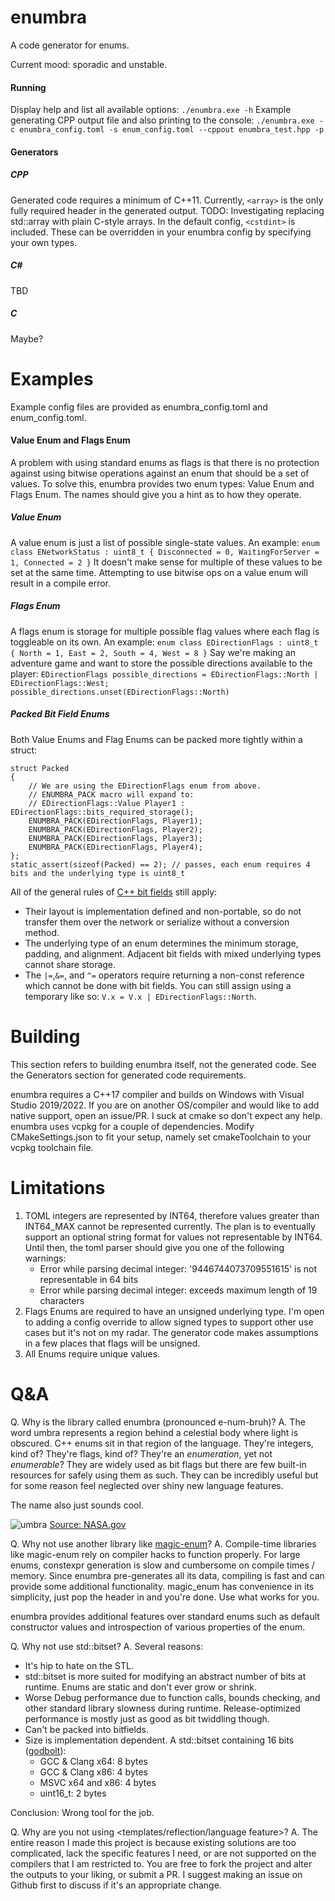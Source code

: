# enumbra
A code generator for enums.

Current mood: sporadic and unstable.

#### Running
Display help and list all available options:
`./enumbra.exe -h`
Example generating CPP output file and also printing to the console:
`./enumbra.exe -c enumbra_config.toml -s enum_config.toml --cppout enumbra_test.hpp -p`

#### Generators

##### CPP
Generated code requires a minimum of C++11.
Currently, `<array>` is the only fully required header in the generated output. TODO: Investigating replacing std::array with plain C-style arrays.
In the default config, `<cstdint>` is included. These can be overridden in your enumbra config by specifying your own types.

##### C#
TBD

##### C
Maybe?

# Examples
Example config files are provided as enumbra_config.toml and enum_config.toml.

#### Value Enum and Flags Enum
A problem with using standard enums as flags is that there is no protection against using bitwise operations against an enum that should be a set of values. 
To solve this, enumbra provides two enum types: Value Enum and Flags Enum. The names should give you a hint as to how they operate.

##### Value Enum
A value enum is just a list of possible single-state values.
An example: 
`enum class ENetworkStatus : uint8_t { Disconnected = 0, WaitingForServer = 1, Connected = 2 }`
It doesn't make sense for multiple of these values to be set at the same time. Attempting to use bitwise ops on a value enum will result in a compile error.

##### Flags Enum
A flags enum is storage for multiple possible flag values where each flag is toggleable on its own. 
An example: 
`enum class EDirectionFlags : uint8_t { North = 1, East = 2, South = 4, West = 8 }`
Say we're making an adventure game and want to store the possible directions available to the player:
`EDirectionFlags possible_directions = EDirectionFlags::North | EDirectionFlags::West;`
`possible_directions.unset(EDirectionFlags::North)`

##### Packed Bit Field Enums
Both Value Enums and Flag Enums can be packed more tightly within a struct:
```
struct Packed
{
    // We are using the EDirectionFlags enum from above.
    // ENUMBRA_PACK macro will expand to:
    // EDirectionFlags::Value Player1 : EDirectionFlags::bits_required_storage();
    ENUMBRA_PACK(EDirectionFlags, Player1);
    ENUMBRA_PACK(EDirectionFlags, Player2);
    ENUMBRA_PACK(EDirectionFlags, Player3);
    ENUMBRA_PACK(EDirectionFlags, Player4);
};
static_assert(sizeof(Packed) == 2); // passes, each enum requires 4 bits and the underlying type is uint8_t
```

All of the general rules of [C++ bit fields](https://en.cppreference.com/w/cpp/language/bit_field) still apply:
* Their layout is implementation defined and non-portable, so do not transfer them over the network or serialize without a conversion method.
* The underlying type of an enum determines the minimum storage, padding, and alignment. Adjacent bit fields with mixed underlying types cannot share storage.
* The `|=`,`&=`, and `^=` operators require returning a non-const reference which cannot be done with bit fields. You can still assign using a temporary like so: `V.x = V.x | EDirectionFlags::North`.

# Building
This section refers to building enumbra itself, not the generated code. See the Generators section for generated code requirements.

enumbra requires a C++17 compiler and builds on Windows with Visual Studio 2019/2022. 
If you are on another OS/compiler and would like to add native support, open an issue/PR. I suck at cmake so don't expect any help.
enumbra uses vcpkg for a couple of dependencies. Modify CMakeSettings.json to fit your setup, namely set cmakeToolchain to your vcpkg toolchain file.

# Limitations
1. TOML integers are represented by INT64, therefore values greater than INT64_MAX cannot be represented currently. The plan is to eventually support an optional string format for values not representable by INT64. Until then, the toml parser should give you one of the following warnings:
	* Error while parsing decimal integer: '9446744073709551615' is not representable in 64 bits
	* Error while parsing decimal integer: exceeds maximum length of 19 characters
2. Flags Enums are required to have an unsigned underlying type. I'm open to adding a config override to allow signed types to support other use cases but it's not on my radar. The generator code makes assumptions in a few places that flags will be unsigned.
3. All Enums require unique values.

# Q&A
Q. Why is the library called enumbra (pronounced e-num-bruh)?
A. The word umbra represents a region behind a celestial body where light is obscured. C++ enums sit in that region of the language. They're integers, kind of? They're flags, kind of? They're an *enumeration*, yet not *enumerable*? They are widely used as bit flags but there are few built-in resources for safely using them as such. They can be incredibly useful but for some reason feel neglected over shiny new language features.

The name also just sounds cool.

![umbra](https://www.nasa.gov/sites/default/files/umbra-penumbra.jpg)
[Source: NASA.gov](https://www.nasa.gov/audience/forstudents/k-4/stories/umbra-and-penumbra)

Q. Why not use another library like [magic-enum](https://github.com/Neargye/magic_enum)?
A. Compile-time libraries like magic-enum rely on compiler hacks to function properly. For large enums, constexpr generation is slow and cumbersome on compile times / memory. Since enumbra pre-generates all its data, compiling is fast and can provide some additional functionality. magic_enum has convenience in its simplicity, just pop the header in and you're done. Use what works for you.

enumbra provides additional features over standard enums such as default constructor values and introspection of various properties of the enum.

Q. Why not use std::bitset?
A. Several reasons:
* It's hip to hate on the STL.
* std::bitset is more suited for modifying an abstract number of bits at runtime. Enums are static and don't ever grow or shrink.
* Worse Debug performance due to function calls, bounds checking, and other standard library slowness during runtime. Release-optimized performance is mostly just as good as bit twiddling though.
* Can't be packed into bitfields.
* Size is implementation dependent. A std::bitset containing 16 bits ([godbolt](https://godbolt.org/z/v3vxe9oYf)):
    * GCC & Clang x64: 8 bytes
    * GCC & Clang x86: 4 bytes
    * MSVC x64 and x86: 4 bytes
    * uint16_t: 2 bytes

Conclusion: Wrong tool for the job.

Q. Why are you not using <templates/reflection/language feature>?
A. The entire reason I made this project is because existing solutions are too complicated, lack the specific features I need, or are not supported on the compilers that I am restricted to. You are free to fork the project and alter the outputs to your liking, or submit a PR. I suggest making an issue on Github first to discuss if it's an appropriate change.
